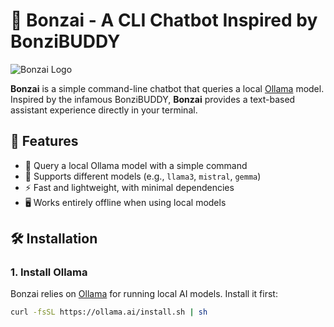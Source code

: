 # 🌿 Bonzai - A CLI Chatbot Inspired by BonziBUDDY

![Bonzai Logo]([https://images.gamebanana.com/img/ico/sprays/75760a.png](https://images.gamebanana.com/img/ico/sprays/5baff51aae92f.png))

**Bonzai** is a simple command-line chatbot that queries a local [Ollama](https://ollama.ai) model. Inspired by the infamous BonziBUDDY, **Bonzai** provides a text-based assistant experience directly in your terminal.

## 🌟 Features
- 💬 Query a local Ollama model with a simple command
- 📝 Supports different models (e.g., `llama3`, `mistral`, `gemma`)
- ⚡ Fast and lightweight, with minimal dependencies
- 🖥️ Works entirely offline when using local models

## 🛠 Installation
### **1. Install Ollama**
Bonzai relies on [Ollama](https://ollama.ai) for running local AI models. Install it first:

```sh
curl -fsSL https://ollama.ai/install.sh | sh

